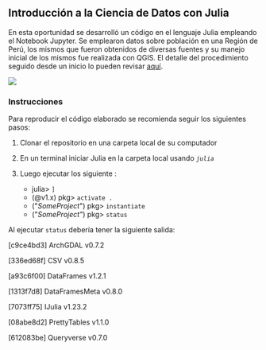 ## Introducción a la Ciencia de Datos con Julia

En esta oportunidad se desarrolló un código en el lenguaje Julia empleando el Notebook Jupyter. Se emplearon datos sobre población en una Región de Perú, los mismos que fueron obtenidos de diversas fuentes y su manejo inicial de los mismos fue realizada con QGIS. El detalle del procedimiento seguido desde un inicio lo pueden revisar [aquí](https://www.educagis.com/wpcarlos/2021/08/).

![](qgis/map1.png)

### Instrucciones

Para reproducir el código elaborado se recomienda seguir los siguientes pasos:

1. Clonar el repositorio en una carpeta local de su computador
2. En un terminal iniciar Julia en la carpeta local usando *`julia`*
3. Luego ejecutar los siguiente :

   - julia> `]`
   - (@v1.x) pkg> `activate .`
   - ("*SomeProject*") pkg> `instantiate`
   - ("*SomeProject"*) pkg> `status`

Al ejecutar `status` debería tener la siguiente salida:

[c9ce4bd3] ArchGDAL v0.7.2

[336ed68f] CSV v0.8.5

[a93c6f00] DataFrames v1.2.1

[1313f7d8] DataFramesMeta v0.8.0

[7073ff75] IJulia v1.23.2

[08abe8d2] PrettyTables v1.1.0

[612083be] Queryverse v0.7.0
